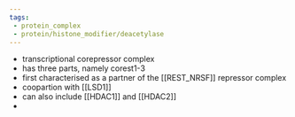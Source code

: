 ```yaml
---
tags:
 - protein_complex
 - protein/histone_modifier/deacetylase
---
```

- transcriptional corepressor complex 
- has three parts, namely corest1-3
- first characterised as a partner of the  [[REST_NRSF]] repressor complex
- coopartion with [[LSD1]]
- can also include [[HDAC1]] and [[HDAC2]]
- 